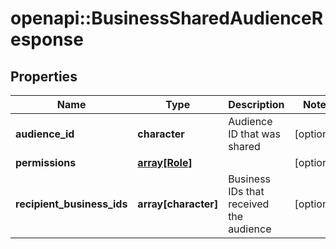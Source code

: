 # openapi::BusinessSharedAudienceResponse


## Properties
Name | Type | Description | Notes
------------ | ------------- | ------------- | -------------
**audience_id** | **character** | Audience ID that was shared | [optional] 
**permissions** | [**array[Role]**](Role.md) |  | [optional] 
**recipient_business_ids** | **array[character]** | Business IDs that received the audience | [optional] 


